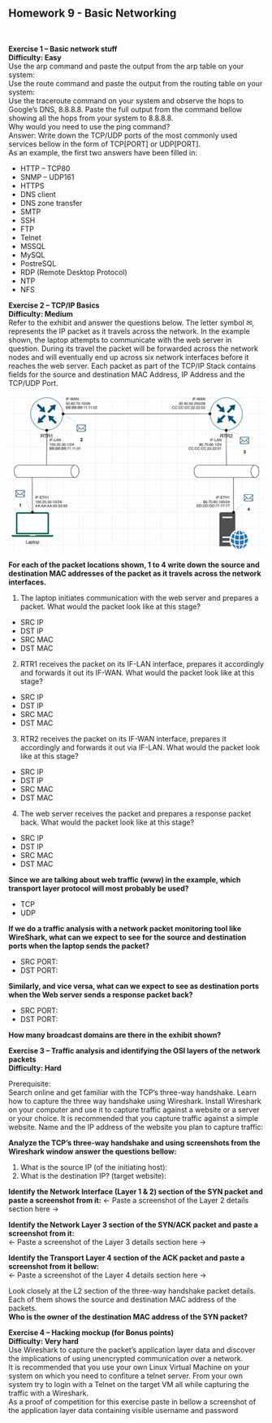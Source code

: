 ## Homework 9 - Basic Networking

<br />

**Exercise 1 – Basic network stuff**  
**Difficulty: Easy**  
Use the arp command and paste the output from the arp table on your system:  
Use the route command and paste the output from the routing table on your system:  
Use the traceroute command on your system and observe the hops to Google’s DNS, 8.8.8.8. Paste the full output from the command bellow showing all the hops from your system to 8.8.8.8.   
Why would you need to use the ping command?  
Answer: Write down the TCP/UDP ports of the most commonly used services bellow in the form of TCP[PORT] or UDP[PORT].  
As an example, the first two answers have been filled in: 
* HTTP – TCP80  
* SNMP – UDP161  
* HTTPS  
* DNS client  
* DNS zone transfer  
* SMTP  
* SSH  
* FTP  
* Telnet  
* MSSQL  
* MySQL  
* PostreSQL  
* RDP (Remote Desktop Protocol)  
* NTP  
* NFS  

**Exercise 2 – TCP/IP Basics**  
**Difficulty: Medium**  
Refer to the exhibit and answer the questions below. The letter symbol ✉, represents the IP packet as it travels across the network.  In the example shown, the laptop attempts to communicate with the web server in question. During its travel the packet will be forwarded across the network nodes and will eventually end up across six network interfaces before it reaches the web server. Each packet as part of the TCP/IP Stack contains fields for the source and destination MAC Address, IP Address and the TCP/UDP Port.  

![diagram](./assets/diagram.png)

**For each of the packet locations shown, 1 to 4 write down the source and destination MAC addresses of the packet as it travels across the network interfaces.**  
1. The laptop initiates communication with the web server and prepares a packet. What would the packet look like at this stage?  
* SRC IP  
* DST IP  
* SRC MAC  
* DST MAC  

2. RTR1 receives the packet on its IF-LAN interface, prepares it accordingly and forwards it out its IF-WAN. What would the packet look like at this stage?  
* SRC IP  
* DST IP  
* SRC MAC  
* DST MAC 

3. RTR2 receives the packet on its IF-WAN interface, prepares it accordingly and forwards it out via IF-LAN. What would the packet look like at this stage?  
* SRC IP  
* DST IP  
* SRC MAC  
* DST MAC  

4. The web server receives the packet and prepares a response packet back. What would the packet look like at this stage?  
* SRC IP  
* DST IP  
* SRC MAC  
* DST MAC  

**Since we are talking about web traffic (www) in the example, which transport layer protocol will most probably be used?**  
* TCP  
* UDP  

**If we do a traffic analysis with a network packet monitoring tool like WireShark, what can we expect to see for the source and destination ports when the laptop sends the packet?**  
* SRC PORT:  
* DST PORT: 

**Similarly, and vice versa, what can we expect to see as destination ports when the Web server sends a response packet back?** 
* SRC PORT: 
* DST PORT: 

**How many broadcast domains are there in the exhibit shown?**  

**Exercise 3 – Traffic analysis and identifying the OSI layers of the network packets**  
**Difficulty: Hard**  

Prerequisite:  
Search online and get familiar with the TCP’s three-way handshake. Learn how to capture the three way handshake using Wireshark. Install Wireshark on your computer and use it to capture traffic against a website or a server or your choice. It is recommended that you capture traffic against a simple website.  Name and the IP address of the website you plan to capture traffic:  

**Analyze the TCP’s three-way handshake and using screenshots from the Wireshark window answer the questions bellow:**  
1. What is the source IP (of the initiating host):  
2. What is the destination IP? (target website): 

**Identify the Network Interface (Layer 1 & 2) section of the SYN packet and paste a screenshot from it:** 
<- Paste a screenshot of the Layer 2 details section here -> 

**Identify the Network Layer 3 section of the SYN/ACK packet and paste a screenshot from it:**  
<- Paste a screenshot of the Layer 3 details section here -> 

**Identify the Transport Layer 4 section of the ACK packet and paste a screenshot from it bellow:**  
<- Paste a screenshot of the Layer 4 details section here -> 

Look closely at the L2 section of the three-way handshake packet details. Each of them shows the source and destination MAC address of the packets.  
**Who is the owner of the destination MAC address of the SYN packet?**  

**Exercise 4 – Hacking mockup (for Bonus points)**  
**Difficulty: Very hard**  
Use Wireshark to capture the packet’s application layer data and discover the implications of using unencrypted communication over a network.  
It is recommended that you use your own Linux Virtual Machine on your system on which you need to confiture a telnet server. From your own system try to login with a Telnet on the target VM all while capturing the traffic with a Wireshark.  
As a proof of competition for this exercise paste in bellow a screenshot of the application layer data containing visible username and password